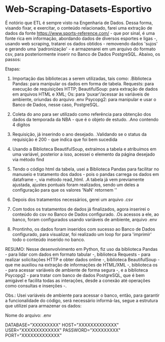 # Web-Scraping-Datasets-Esportivo
É notório que ETL é sempre visto na Engenharia de Dados. 
Dessa forma, visando fixar, e exercitar, o conteúdo relacionado, farei uma extração de dados da fonte https://www.sports-reference.com/ - que por sinal, é uma fonte rica em informação, abordando dados de diversos esportes e ligas -, usando web scraping, tratarei os dados obtidos - removendo dados 'sujos' e gerando uma 'padronização' - e armazenarei em um arquivo do formato csv, para posteriormente inserir no Banco de Dados PostgreSQL. Abaixo, os passos:

Etapas:

1) Importação das bibliotecas a serem utilizadas, tais como:
    .Biblioteca Pandas: para manipular os dados em forma de tabela.
              Requests: para execução de requisições HTTP;
         BeautifulSoup: para extração de dados em arquivos HTML e XML;
                    Os: para 'puxar'/acessar às variáveis de ambiente, oriundas do arquivo .env
              Psycopg2: para manipular e usar o Banco de Dados, nesse caso, PostgreSQL.

2) Coleta do ano para ser utilizado como referência para obtenção dos dados da temporada da NBA - que é o objeto de estudo.
    .Ano contendo 4 dígitos

3) Requisição, já inserindo o ano desejado.
    .Validando se o status da requisição é 200 - que indica que foi bem sucedida

4) Usando a Biblioteca BeautifulSoup, extraímos a tabela e atribuímos em uma variável,
posterior a isso, acessei o elemento da página desejado via método find

5) Tendo o código html da tabela, usei a Biblioteca Pandas para facilitar no manuseio e tratamento dos dados - pois o pandas carrega os dados em dataframe -, via método read_html.
    .A tabela já vem previamente ajustada, ajustes pontuais foram realizados, sendo um deles a configuração para que os valores 'NaN' retornem ''

6) Depois dos tratamentos necessários, gerei um arquivo .csv

7) Com todos os tratamentos de dados já finalizados, agora inserirei o conteúdo do csv no Banco de Dados configurado.
    .Os acessos a ele, ao banco, foram configurados usando variáveis de ambiente, arquivo .env

8) Prontinho, os dados foram inseridos com sucesso ao Banco de Dados configurado, para visualizar, foi realizado um loop for para 'imprimir' todo o conteúdo inserido no banco.

RESUMO:
Nesse desenvolvimento em Python, fiz uso da biblioteca Pandas - para lidar com dados em formato tabular -, biblioteca Requests - para realizar solicitações HTTP e obter dados online -, biblioteca BeautifulSoup - que me auxiliou na extração de informações de HTML/XML -, biblioteca os - para acessar variáveis de ambiente de forma segura -, e a biblioteca Psycopg2 - para tratar com banco de dados PostgreSQL, que é bem amigável e facilita todas as interações, desde a conexão até operações como consultas e inserções -.

Obs.: Usei variáveis de ambiente para acessar o banco, então, para garantir a funcionalidade do código, será necessário informá-las, segue a estrutura que utilizei para armazenar os dados:

Nome do arquivo: .env

DATABASE="XXXXXXXXX"
HOST="XXXXXXXXXXXXX"
USER="XXXXXXXXXXXXX"
PASSWORD="XXXXXXXXX"
PORT="XXXXXXXXXXXXX"